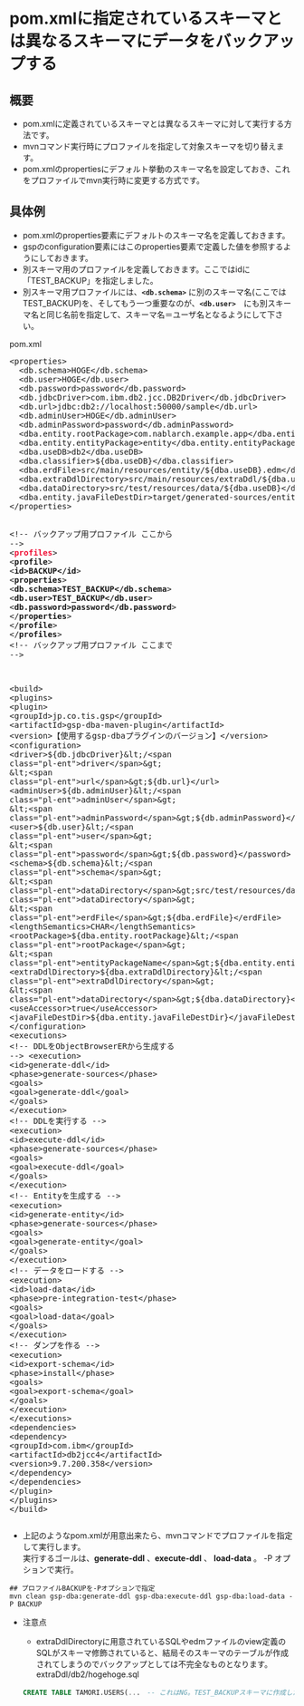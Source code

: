 # pom.xmlに指定されているスキーマとは異なるスキーマにデータをバックアップする

## 概要
* pom.xmlに定義されているスキーマとは異なるスキーマに対して実行する方法です。
* mvnコマンド実行時にプロファイルを指定して対象スキーマを切り替えます。
* pom.xmlのpropertiesにデフォルト挙動のスキーマ名を設定しておき、これをプロファイルでmvn実行時に変更する方式です。

## 具体例

* pom.xmlのproperties要素にデフォルトのスキーマ名を定義しておきます。  
* gspのconfiguration要素にはこのproperties要素で定義した値を参照するようにしておきます。
* 別スキーマ用のプロファイルを定義しておきます。ここではidに「TEST_BACKUP」を指定しました。
* 別スキーマ用プロファイルには、**`<db.schema>`** に別のスキーマ名(ここではTEST_BACKUP)を、そしてもう一つ重要なのが、**`<db.user>`**　にも別スキーマ名と同じ名前を指定して、スキーマ名＝ユーザ名となるようにして下さい。

pom.xml
<div class="highlight highlight-text-xml"><pre>&lt;<span class="pl-ent">properties</span>&gt;
  &lt;<span class="pl-ent">db</span>.schema&gt;HOGE&lt;/<span class="pl-ent">db</span>.schema&gt;
  &lt;<span class="pl-ent">db</span>.user&gt;HOGE&lt;/<span class="pl-ent">db</span>.user&gt;
  &lt;<span class="pl-ent">db</span>.password&gt;password&lt;/<span class="pl-ent">db</span>.password&gt;
  &lt;<span class="pl-ent">db</span>.jdbcDriver&gt;com.ibm.db2.jcc.DB2Driver&lt;/<span class="pl-ent">db</span>.jdbcDriver&gt;
  &lt;<span class="pl-ent">db</span>.url&gt;jdbc:db2://localhost:50000/sample&lt;/<span class="pl-ent">db</span>.url&gt;
  &lt;<span class="pl-ent">db</span>.adminUser&gt;HOGE&lt;/<span class="pl-ent">db</span>.adminUser&gt;
  &lt;<span class="pl-ent">db</span>.adminPassword&gt;password&lt;/<span class="pl-ent">db</span>.adminPassword&gt;
  &lt;<span class="pl-ent">dba</span>.entity.rootPackage&gt;com.nablarch.example.app&lt;/<span class="pl-ent">dba</span>.entity.rootPackage&gt;
  &lt;<span class="pl-ent">dba</span>.entity.entityPackage&gt;entity&lt;/<span class="pl-ent">dba</span>.entity.entityPackage&gt;
  &lt;<span class="pl-ent">dba</span>.useDB&gt;db2&lt;/<span class="pl-ent">dba</span>.useDB&gt;
  &lt;<span class="pl-ent">dba</span>.classifier&gt;${dba.useDB}&lt;/<span class="pl-ent">dba</span>.classifier&gt;
  &lt;<span class="pl-ent">dba</span>.erdFile&gt;src/main/resources/entity/${dba.useDB}.edm&lt;/<span class="pl-ent">dba</span>.erdFile&gt;
  &lt;<span class="pl-ent">dba</span>.extraDdlDirectory&gt;src/main/resources/extraDdl/${dba.useDB}&lt;/<span class="pl-ent">dba</span>.extraDdlDirectory&gt;
  &lt;<span class="pl-ent">dba</span>.dataDirectory&gt;src/test/resources/data/${dba.useDB}&lt;/<span class="pl-ent">dba</span>.dataDirectory&gt;
  &lt;<span class="pl-ent">dba</span>.entity.javaFileDestDir&gt;target/generated-sources/entity&lt;/<span class="pl-ent">dba</span>.entity.javaFileDestDir&gt;
&lt;/<span class="pl-ent">properties</span>&gt;

<span class="pl-c">&lt;!-- バックアップ用プロファイル ここから --&gt;</span>
&lt;<span class="pl-ent" style="color: #F01136;"><b>profiles</b></span>&gt;
  &lt;<span class="pl-ent"><b>profile</b></span>&gt;
    &lt;<span class="pl-ent"><b>id</span>&gt;BACKUP&lt;/<span class="pl-ent">id</b></span>&gt;
    &lt;<span class="pl-ent"><b>properties</b></span>&gt;
      &lt;<span class="pl-ent"><b>db</span>.schema&gt;TEST_BACKUP&lt;/<span class="pl-ent">db</span>.schema</b>&gt;
      &lt;<span class="pl-ent"><b>db</span>.user&gt;TEST_BACKUP&lt;/<span class="pl-ent">db</span>.user</b>&gt;
      &lt;<span class="pl-ent"><b>db</span>.password&gt;password&lt;/<span class="pl-ent">db</span>.password</b>&gt;
    &lt;/<span class="pl-ent"><b>properties</b></span>&gt;
  &lt;/<span class="pl-ent"><b>profile</b></span>&gt;
&lt;/<span class="pl-ent"><b>profiles</b></span>&gt;
<span class="pl-c">&lt;!-- バックアップ用プロファイル ここまで --&gt;</span>

&lt;<span class="pl-ent">build</span>&gt;
    &lt;<span class="pl-ent">plugins</span>&gt;
        &lt;<span class="pl-ent">plugin</span>&gt;
            &lt;<span class="pl-ent">groupId</span>&gt;jp.co.tis.gsp&lt;/<span class="pl-ent">groupId</span>&gt;
            &lt;<span class="pl-ent">artifactId</span>&gt;gsp-dba-maven-plugin&lt;/<span class="pl-ent">artifactId</span>&gt;
            &lt;<span class="pl-ent">version</span>&gt;【使用するgsp-dbaプラグインのバージョン】&lt;/<span class="pl-ent">version</span>&gt;
            &lt;<span class="pl-ent">configuration</span>&gt;
                &lt;<span class="pl-ent">driver</span>&gt;${db.jdbcDriver}&lt;/<span class="pl-ent">driver</span>&gt;
                &lt;<span class="pl-ent">url</span>&gt;${db.url}&lt;/<span class="pl-ent">url</span>&gt;
                &lt;<span class="pl-ent">adminUser</span>&gt;${db.adminUser}&lt;/<span class="pl-ent">adminUser</span>&gt;
                &lt;<span class="pl-ent">adminPassword</span>&gt;${db.adminPassword}&lt;/<span class="pl-ent">adminPassword</span>&gt;
                &lt;<span class="pl-ent">user</span>&gt;${db.user}&lt;/<span class="pl-ent">user</span>&gt;
                &lt;<span class="pl-ent">password</span>&gt;${db.password}&lt;/<span class="pl-ent">password</span>&gt;
                &lt;<span class="pl-ent">schema</span>&gt;${db.schema}&lt;/<span class="pl-ent">schema</span>&gt;
                &lt;<span class="pl-ent">dataDirectory</span>&gt;src/test/resources/data&lt;/<span class="pl-ent">dataDirectory</span>&gt;
                &lt;<span class="pl-ent">erdFile</span>&gt;${dba.erdFile}&lt;/<span class="pl-ent">erdFile</span>&gt;
                &lt;<span class="pl-ent">lengthSemantics</span>&gt;CHAR&lt;/<span class="pl-ent">lengthSemantics</span>&gt;
                &lt;<span class="pl-ent">rootPackage</span>&gt;${dba.entity.rootPackage}&lt;/<span class="pl-ent">rootPackage</span>&gt;
                &lt;<span class="pl-ent">entityPackageName</span>&gt;${dba.entity.entityPackage}&lt;/<span class="pl-ent">entityPackageName</span>&gt;
                &lt;<span class="pl-ent">extraDdlDirectory</span>&gt;${dba.extraDdlDirectory}&lt;/<span class="pl-ent">extraDdlDirectory</span>&gt;
                &lt;<span class="pl-ent">dataDirectory</span>&gt;${dba.dataDirectory}&lt;/<span class="pl-ent">dataDirectory</span>&gt;
                &lt;<span class="pl-ent">useAccessor</span>&gt;true&lt;/<span class="pl-ent">useAccessor</span>&gt;
                &lt;<span class="pl-ent">javaFileDestDir</span>&gt;${dba.entity.javaFileDestDir}&lt;/<span class="pl-ent">javaFileDestDir</span>&gt;
            &lt;/<span class="pl-ent">configuration</span>&gt;
            &lt;<span class="pl-ent">executions</span>&gt;
                <span class="pl-c">&lt;!-- DDLをObjectBrowserERから生成する --&gt;</span>
                &lt;<span class="pl-ent">execution</span>&gt;
                    &lt;<span class="pl-ent">id</span>&gt;generate-ddl&lt;/<span class="pl-ent">id</span>&gt;
                    &lt;<span class="pl-ent">phase</span>&gt;generate-sources&lt;/<span class="pl-ent">phase</span>&gt;
                    &lt;<span class="pl-ent">goals</span>&gt;
                        &lt;<span class="pl-ent">goal</span>&gt;generate-ddl&lt;/<span class="pl-ent">goal</span>&gt;
                    &lt;/<span class="pl-ent">goals</span>&gt;
                &lt;/<span class="pl-ent">execution</span>&gt;
                <span class="pl-c">&lt;!-- DDLを実行する --&gt;</span>
                &lt;<span class="pl-ent">execution</span>&gt;
                    &lt;<span class="pl-ent">id</span>&gt;execute-ddl&lt;/<span class="pl-ent">id</span>&gt;
                    &lt;<span class="pl-ent">phase</span>&gt;generate-sources&lt;/<span class="pl-ent">phase</span>&gt;
                    &lt;<span class="pl-ent">goals</span>&gt;
                        &lt;<span class="pl-ent">goal</span>&gt;execute-ddl&lt;/<span class="pl-ent">goal</span>&gt;
                    &lt;/<span class="pl-ent">goals</span>&gt;
                &lt;/<span class="pl-ent">execution</span>&gt;
                <span class="pl-c">&lt;!-- Entityを生成する --&gt;</span>
                &lt;<span class="pl-ent">execution</span>&gt;
                    &lt;<span class="pl-ent">id</span>&gt;generate-entity&lt;/<span class="pl-ent">id</span>&gt;
                    &lt;<span class="pl-ent">phase</span>&gt;generate-sources&lt;/<span class="pl-ent">phase</span>&gt;
                    &lt;<span class="pl-ent">goals</span>&gt;
                        &lt;<span class="pl-ent">goal</span>&gt;generate-entity&lt;/<span class="pl-ent">goal</span>&gt;
                    &lt;/<span class="pl-ent">goals</span>&gt;
                &lt;/<span class="pl-ent">execution</span>&gt;
                <span class="pl-c">&lt;!-- データをロードする --&gt;</span>
                &lt;<span class="pl-ent">execution</span>&gt;
                    &lt;<span class="pl-ent">id</span>&gt;load-data&lt;/<span class="pl-ent">id</span>&gt;
                    &lt;<span class="pl-ent">phase</span>&gt;pre-integration-test&lt;/<span class="pl-ent">phase</span>&gt;
                    &lt;<span class="pl-ent">goals</span>&gt;
                        &lt;<span class="pl-ent">goal</span>&gt;load-data&lt;/<span class="pl-ent">goal</span>&gt;
                    &lt;/<span class="pl-ent">goals</span>&gt;
                &lt;/<span class="pl-ent">execution</span>&gt;
                <span class="pl-c">&lt;!-- ダンプを作る --&gt;</span>
                &lt;<span class="pl-ent">execution</span>&gt;
                    &lt;<span class="pl-ent">id</span>&gt;export-schema&lt;/<span class="pl-ent">id</span>&gt;
                    &lt;<span class="pl-ent">phase</span>&gt;install&lt;/<span class="pl-ent">phase</span>&gt;
                    &lt;<span class="pl-ent">goals</span>&gt;
                        &lt;<span class="pl-ent">goal</span>&gt;export-schema&lt;/<span class="pl-ent">goal</span>&gt;
                    &lt;/<span class="pl-ent">goals</span>&gt;
                &lt;/<span class="pl-ent">execution</span>&gt;
            &lt;/<span class="pl-ent">executions</span>&gt;
            &lt;<span class="pl-ent">dependencies</span>&gt;
                &lt;<span class="pl-ent">dependency</span>&gt;
                    &lt;<span class="pl-ent">groupId</span>&gt;com.ibm&lt;/<span class="pl-ent">groupId</span>&gt;
                    &lt;<span class="pl-ent">artifactId</span>&gt;db2jcc4&lt;/<span class="pl-ent">artifactId</span>&gt;
                    &lt;<span class="pl-ent">version</span>&gt;9.7.200.358&lt;/<span class="pl-ent">version</span>&gt;
                &lt;/<span class="pl-ent">dependency</span>&gt;
            &lt;/<span class="pl-ent">dependencies</span>&gt;
        &lt;/<span class="pl-ent">plugin</span>&gt;
    &lt;/<span class="pl-ent">plugins</span>&gt;
&lt;/<span class="pl-ent">build</span>&gt;
 </pre>
</div>

* 上記のようなpom.xmlが用意出来たら、mvnコマンドでプロファイルを指定して実行します。  
  実行するゴールは、**generate-ddl** 、**execute-ddl** 、 **load-data** 。 -P オプションで実行。

```shell
## プロファイルBACKUPを-Pオプションで指定
mvn clean gsp-dba:generate-ddl gsp-dba:execute-ddl gsp-dba:load-data -P BACKUP
```
        
* <a name ="pos1">注意点
    * extraDdlDirectoryに用意されているSQLやedmファイルのview定義のSQLがスキーマ修飾されていると、結局そのスキーマのテーブルが作成されてしまうのでバックアップとしては不完全なものとなります。
    extraDdl/db2/hogehoge.sql
    ```sql
    CREATE TABLE TAMORI.USERS(...　-- これはNG。TEST_BACKUPスキーマに作成したいのにTAMORIスキーマに出来てしまう。
    ```
